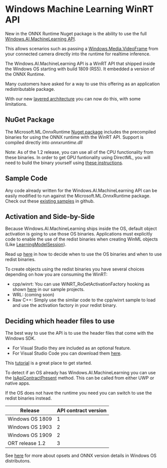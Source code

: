 # Windows Machine Learning WinRT API

New in the ONNX Runtime Nuget package is the ability to use the full [Windows.AI.MachineLearning API](https://docs.microsoft.com/en-us/windows/ai/windows-ml/api-reference).

This allows scenarios such as passing a [Windows.Media.VideoFrame](https://docs.microsoft.com/en-us/uwp/api/Windows.Media.VideoFrame) from your connected camera directly into the runtime for realtime inference.

The Windows.AI.MachineLearning API is a WinRT API that shipped inside the Windows OS starting with build 1809 (RS5).   It embedded a version of the ONNX Runtime.

Many customers have asked for a way to use this offering as an application redistributable package.

With our new [layered architecture](HighLevelDesign.md#the-onnx-runtime-and-windows-os-integration) you can now do this, with some limitations.

## NuGet Package

The Microsoft.ML.OnnxRuntime [Nuget package](https://www.nuget.org/packages/Microsoft.ML.OnnxRuntime/) includes the precompiled binaries for using the ONNX runtime with the WinRT API.   Support is compiled directly into *onnxruntime.dll*

Note: As of the 1.2 release, you can use all of the CPU functionality from these binaries.  In order to get GPU funtionality using DirectML, you will need to build the binary yourself using [these instructions](https://github.com/microsoft/onnxruntime/blob/master/BUILD.md#DirectML).

## Sample Code

Any code already written for the Windows.AI.MachineLearning API can be easily modified to run against the Microsoft.ML.OnnxRuntime package.  Check out these [existing samples](https://github.com/microsoft/windows-Machine-Learning) in github.

## Activation and Side-by-Side

Because Windows.AI.MachineLearning ships inside the OS, default object activation is going to use those OS binaries.  Applications must explicitly code to enable the use of the redist binaries when creating WinML objects (Like [LearningModelSession](https://docs.microsoft.com/en-us/uwp/api/windows.ai.machinelearning.learningmodelsession)).

Read up [here](HighLevelDesign.md#the-onnx-runtime-and-windows-os-integration) in how to decide when to use the OS binaries and when to use redist binaries.

To create objects using the redist binaries you have several choices depending on how you are consuming the WinRT:

* cpp/winrt:  You can use WINRT_RoGetActivationFactory hooking as shown [here](https://github.com/microsoft/Windows-Machine-Learning/blob/master/Samples/SqueezeNetObjectDetection/Desktop/cpp/dllload.cpp) in our sample projects.
* WRL: (coming soon)
* Raw C++:  Simply use the similar code to the cpp/winrt sample to load and use the activation factory in your redist binary.

## Deciding which header files to use

The best way to use the API is to use the header files that come with the Windows SDK.  

* For Visual Studio they are included as an optional feature.
* For Visual Studio Code you can download them [here](https://developer.microsoft.com/en-US/windows/downloads/windows-10-sdk/).

This [tutorial](https://docs.microsoft.com/en-us/windows/ai/windows-ml/get-started-desktop) is a great place to get started.

To detect if an OS already has Windows.AI.MachineLearning you can use the [IsApiContractPresent](https://docs.microsoft.com/en-us/uwp/api/windows.foundation.metadata.apiinformation.isapicontractpresent) method.  This can be called from either UWP or native apps.

If the OS does not have the runtime you need you can switch to use the redist binaries instead.

|Release|API contract version|
|--|--|
|Windows OS 1809| 1|
|Windows OS 1903| 2|
|Windows OS 1909| 2|
|ORT release 1.2| 3|

See [here](https://docs.microsoft.com/en-us/windows/ai/windows-ml/onnx-versions) for more about opsets and ONNX version details in Windows OS distributons.
